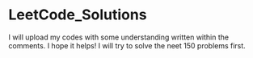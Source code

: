 # LeetCode_Solutions
I will upload my codes with some understanding written within the comments. I hope it helps!
I will try to solve the neet 150 problems first.
